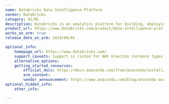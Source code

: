 ```yaml
---
name: Databricks Data Intelligence Platform
vendor: Databricks
category: AI/ML
description: Databricks is an analytics platform for building, deploying, sharing, and maintaining enterprise-grade data, analytics, and AI solutions at scale.
product_url: https://www.databricks.com/product/data-intelligence-platform
works_on_arm: true
release_date_on_arm: 2024/09/01

optional_info:
    homepage_url: https://www.databricks.com/
    support_caveats: Support is listed for AWS Graviton instance types with some limitations. View all details [here.](https://docs.databricks.com/en/compute/configure.html#aws-graviton-instance-types)
    alternative_options:
    getting_started_resources:
        official_docs: https://docs.anaconda.com/free/anaconda/install/index.html
        arm_content:
        vendor_announcement: https://www.anaconda.com/blog/anaconda-aws-graviton2
optional_hidden_info:
    other_info:

---
```

